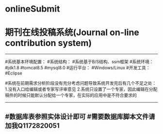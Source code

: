 # onlineSubmit
# 期刊在线投稿系统(Journal on-line contribution system)
---------------------------------------------------
#系统基本环境配置：
#系统结构：
#系统基于B/S结构、ssm框架
#系统环境：
#jdk1.8
#tomcat8.5
#mysql8.0
#运行平台：
#Windows/Linux
#开发工具：
#Eclipse

#系统在前期需求分析阶段没有充分考虑问题导致系统开发完后有几个不足之处：
1.没有入口给编辑或者专家写评审意见
2.系统只设置了一个专家，因此编辑在分配稿件的时候只能默认分配给一个专家，在实际的应用中是不符合要求的

---------------------------------------------------
#数据库表参照实体设计即可
#需要数据库脚本文件请加我Q1172820051
---------------------------------------------------
